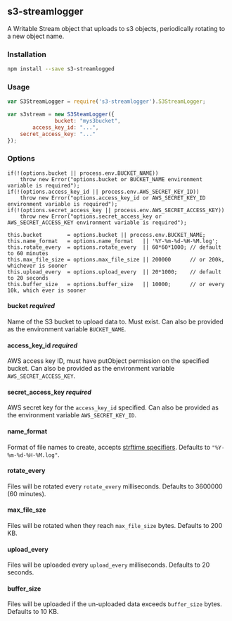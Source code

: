 ## s3-streamlogger

A Writable Stream object that uploads to s3 objects, periodically rotating to a
new object name.

### Installation
```bash
npm install --save s3-streamlogged
```

### Usage
```js
var S3StreamLogger = require('s3-streamlogger').S3StreamLogger;

var s3stream = new S3SteamLogger({
               bucket: "mys3bucket",
        access_key_id: "...",
    secret_access_key: "..."
});
```


### Options

    if(!(options.bucket || process.env.BUCKET_NAME))
        throw new Error("options.bucket or BUCKET_NAME environment variable is required");
    if(!(options.access_key_id || process.env.AWS_SECRET_KEY_ID))
        throw new Error("options.access_key_id or AWS_SECRET_KEY_ID environment variable is required");
    if(!(options.secret_access_key || process.env.AWS_SECRET_ACCESS_KEY))
        throw new Error("options.secret_access_key or AWS_SECRET_ACCESS_KEY environment variable is required");
    
    this.bucket        = options.bucket || process.env.BUCKET_NAME;
    this.name_format   = options.name_format   || '%Y-%m-%d-%H-%M.log';
    this.rotate_every  = options.rotate_every  || 60*60*1000; // default to 60 minutes
    this.max_file_size = options.max_file_size || 200000      // or 200k, whichever is sooner
    this.upload_every  = options.upload_every  || 20*1000;    // default to 20 seconds
    this.buffer_size   = options.buffer_size   || 10000;      // or every 10k, which ever is sooner


#### bucket *required*
Name of the S3 bucket to upload data to. Must exist.
Can also be provided as the environment variable `BUCKET_NAME`.

#### access_key_id *required*
AWS access key ID, must have putObject permission on the specified bucket.
Can also be provided as the environment variable `AWS_SECRET_ACCESS_KEY`.

#### secret_access_key *required*
AWS secret key for the `access_key_id` specified.
Can also be provided as the environment variable `AWS_SECRET_KEY_ID`.

#### name_format
Format of file names to create, accepts [strftime specifiers](https://github.com/samsonjs/strftime). Defaults to `"%Y-%m-%d-%H-%M.log"`.

#### rotate_every
Files will be rotated every `rotate_every` milliseconds. Defaults to 3600000 (60
minutes).

#### max_file_sze
Files will be rotated when they reach `max_file_size` bytes. Defaults to 200 KB.

#### upload_every
Files will be uploaded every `upload_every` milliseconds. Defaults to 20
seconds.

#### buffer_size
Files will be uploaded if the un-uploaded data exceeds `buffer_size` bytes.
Defaults to 10 KB.


